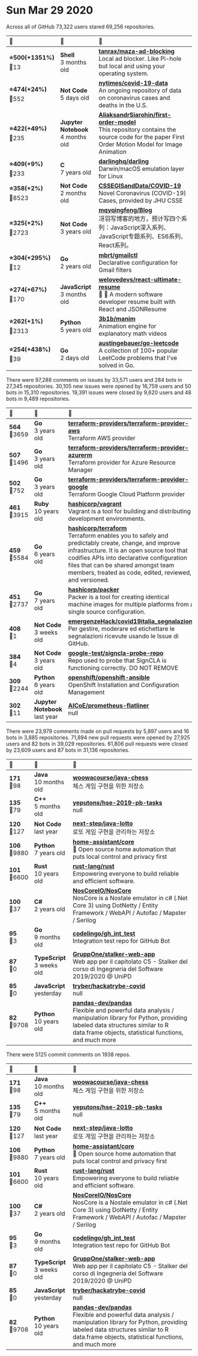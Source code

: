 # Sun Mar 29 2020

Across all of GitHub 73,322 users stared 
69,256 repositories. 

| :page_with_curl: | :calendar: | :page_with_curl: |
| :--- | :--- | :--- |
| **:star:500(+1351%)**<br>:twisted_rightwards_arrows:13 | **Shell**<br>3 months old | **[tanrax/maza-ad-blocking](https://github.com/tanrax/maza-ad-blocking)**<br>Local ad blocker. Like Pi-hole but local and using your operating system. |
| **:star:474(+24%)**<br>:twisted_rightwards_arrows:552 | **Not Code**<br>5 days old | **[nytimes/covid-19-data](https://github.com/nytimes/covid-19-data)**<br>An ongoing repository of data on coronavirus cases and deaths in the U.S. |
| **:star:422(+49%)**<br>:twisted_rightwards_arrows:235 | **Jupyter Notebook**<br>4 months old | **[AliaksandrSiarohin/first-order-model](https://github.com/AliaksandrSiarohin/first-order-model)**<br>This repository contains the source code for the paper First Order Motion Model for Image Animation  |
| **:star:409(+9%)**<br>:twisted_rightwards_arrows:233 | **C**<br>7 years old | **[darlinghq/darling](https://github.com/darlinghq/darling)**<br>Darwin/macOS emulation layer for Linux |
| **:star:358(+2%)**<br>:twisted_rightwards_arrows:8523 | **Not Code**<br>2 months old | **[CSSEGISandData/COVID-19](https://github.com/CSSEGISandData/COVID-19)**<br>Novel Coronavirus (COVID-19) Cases, provided by JHU CSSE |
| **:star:325(+2%)**<br>:twisted_rightwards_arrows:2723 | **Not Code**<br>3 years old | **[mqyqingfeng/Blog](https://github.com/mqyqingfeng/Blog)**<br>冴羽写博客的地方，预计写四个系列：JavaScript深入系列、JavaScript专题系列、ES6系列、React系列。 |
| **:star:304(+295%)**<br>:twisted_rightwards_arrows:12 | **Go**<br>2 years old | **[mbrt/gmailctl](https://github.com/mbrt/gmailctl)**<br>Declarative configuration for Gmail filters |
| **:star:274(+67%)**<br>:twisted_rightwards_arrows:170 | **JavaScript**<br>3 months old | **[welovedevs/react-ultimate-resume](https://github.com/welovedevs/react-ultimate-resume)**<br>💼 🎨 A modern software developer resume built with React and JSONResume |
| **:star:262(+1%)**<br>:twisted_rightwards_arrows:2313 | **Python**<br>5 years old | **[3b1b/manim](https://github.com/3b1b/manim)**<br>Animation engine for explanatory math videos |
| **:star:254(+438%)**<br>:twisted_rightwards_arrows:39 | **Go**<br>2 days old | **[austingebauer/go-leetcode](https://github.com/austingebauer/go-leetcode)**<br>A collection of 100+ popular LeetCode problems that I've solved in Go. |

There were 97,288 comments on issues by 33,571 users and 284 bots in 27,345 repositories.
30,105 new issues were opened by 16,759 users and 50 bots in 15,310 repositories.
19,391 issues were closed by 9,620 users and 48 bots in 9,489 repositories.

| :speech_balloon: | :calendar: | :page_with_curl: |
| :--- | :--- | :--- |
| **564**<br>:twisted_rightwards_arrows:3659 | **Go**<br>3 years old | **[terraform-providers/terraform-provider-aws](https://github.com/terraform-providers/terraform-provider-aws)**<br>Terraform AWS provider |
| **507**<br>:twisted_rightwards_arrows:1496 | **Go**<br>3 years old | **[terraform-providers/terraform-provider-azurerm](https://github.com/terraform-providers/terraform-provider-azurerm)**<br>Terraform provider for Azure Resource Manager |
| **502**<br>:twisted_rightwards_arrows:752 | **Go**<br>3 years old | **[terraform-providers/terraform-provider-google](https://github.com/terraform-providers/terraform-provider-google)**<br>Terraform Google Cloud Platform provider |
| **461**<br>:twisted_rightwards_arrows:3915 | **Ruby**<br>10 years old | **[hashicorp/vagrant](https://github.com/hashicorp/vagrant)**<br>Vagrant is a tool for building and distributing development environments. |
| **459**<br>:twisted_rightwards_arrows:5584 | **Go**<br>6 years old | **[hashicorp/terraform](https://github.com/hashicorp/terraform)**<br>Terraform enables you to safely and predictably create, change, and improve infrastructure. It is an open source tool that codifies APIs into declarative configuration files that can be shared amongst team members, treated as code, edited, reviewed, and versioned. |
| **451**<br>:twisted_rightwards_arrows:2737 | **Go**<br>7 years old | **[hashicorp/packer](https://github.com/hashicorp/packer)**<br>Packer is a tool for creating identical machine images for multiple platforms from a single source configuration. |
| **408**<br>:twisted_rightwards_arrows:1 | **Not Code**<br>3 weeks old | **[emergenzeHack/covid19italia_segnalazioni](https://github.com/emergenzeHack/covid19italia_segnalazioni)**<br>Per gestire, moderare ed etichettare le segnalazioni ricevute usando le Issue di GitHub. |
| **384**<br>:twisted_rightwards_arrows:4 | **Not Code**<br>3 years old | **[google-test/signcla-probe-repo](https://github.com/google-test/signcla-probe-repo)**<br>Repo used to probe that SignCLA is functioning correctly.  DO NOT REMOVE |
| **309**<br>:twisted_rightwards_arrows:2244 | **Python**<br>6 years old | **[openshift/openshift-ansible](https://github.com/openshift/openshift-ansible)**<br>OpenShift Installation and Configuration Management |
| **302**<br>:twisted_rightwards_arrows:11 | **Jupyter Notebook**<br>last year | **[AICoE/prometheus-flatliner](https://github.com/AICoE/prometheus-flatliner)**<br>null |

There were 23,979 comments made on pull requests by 5,897 users and 16 bots in 3,885 repositories.
71,894 new pull requests were opened by 27,925 users and 82 bots in 39,029 repositories.
61,806 pull requests were closed by 23,609 users and 87 bots in 31,136 repositories.

| :speech_balloon: | :calendar: | :page_with_curl: |
| :--- | :--- | :--- |
| **171**<br>:twisted_rightwards_arrows:98 | **Java**<br>10 months old | **[woowacourse/java-chess](https://github.com/woowacourse/java-chess)**<br>체스 게임 구현을 위한 저장소 |
| **135**<br>:twisted_rightwards_arrows:79 | **C++**<br>5 months old | **[yeputons/hse-2019-pb-tasks](https://github.com/yeputons/hse-2019-pb-tasks)**<br>null |
| **120**<br>:twisted_rightwards_arrows:127 | **Not Code**<br>last year | **[next-step/java-lotto](https://github.com/next-step/java-lotto)**<br>로또 게임 구현을 관리하는 저장소 |
| **106**<br>:twisted_rightwards_arrows:9880 | **Python**<br>7 years old | **[home-assistant/core](https://github.com/home-assistant/core)**<br>:house_with_garden: Open source home automation that puts local control and privacy first |
| **101**<br>:twisted_rightwards_arrows:6600 | **Rust**<br>10 years old | **[rust-lang/rust](https://github.com/rust-lang/rust)**<br>Empowering everyone to build reliable and efficient software. |
| **100**<br>:twisted_rightwards_arrows:37 | **C#**<br>2 years old | **[NosCoreIO/NosCore](https://github.com/NosCoreIO/NosCore)**<br>NosCore is a Nostale emulator in c# (.Net Core 3) using DotNetty / Entity Framework / WebAPI / Autofac / Mapster / Serilog |
| **95**<br>:twisted_rightwards_arrows:3 | **Go**<br>9 months old | **[codelingo/gh_int_test](https://github.com/codelingo/gh_int_test)**<br>Integration test repo for GitHub Bot |
| **87**<br>:twisted_rightwards_arrows:0 | **TypeScript**<br>3 weeks old | **[GruppOne/stalker-web-app](https://github.com/GruppOne/stalker-web-app)**<br>Web app per il capitolato C5 - Stalker del corso di Ingegneria del Software 2019/2020 @ UniPD |
| **85**<br>:twisted_rightwards_arrows:0 | **JavaScript**<br>yesterday | **[tryber/hackatrybe-covid](https://github.com/tryber/hackatrybe-covid)**<br>null |
| **82**<br>:twisted_rightwards_arrows:9708 | **Python**<br>10 years old | **[pandas-dev/pandas](https://github.com/pandas-dev/pandas)**<br>Flexible and powerful data analysis / manipulation library for Python, providing labeled data structures similar to R data.frame objects, statistical functions, and much more |

There were 5125 commit comments on 1938 repos.

| :speech_balloon: | :calendar: | :page_with_curl: |
| :--- | :--- | :--- |
| **171**<br>:twisted_rightwards_arrows:98 | **Java**<br>10 months old | **[woowacourse/java-chess](https://github.com/woowacourse/java-chess)**<br>체스 게임 구현을 위한 저장소 |
| **135**<br>:twisted_rightwards_arrows:79 | **C++**<br>5 months old | **[yeputons/hse-2019-pb-tasks](https://github.com/yeputons/hse-2019-pb-tasks)**<br>null |
| **120**<br>:twisted_rightwards_arrows:127 | **Not Code**<br>last year | **[next-step/java-lotto](https://github.com/next-step/java-lotto)**<br>로또 게임 구현을 관리하는 저장소 |
| **106**<br>:twisted_rightwards_arrows:9880 | **Python**<br>7 years old | **[home-assistant/core](https://github.com/home-assistant/core)**<br>:house_with_garden: Open source home automation that puts local control and privacy first |
| **101**<br>:twisted_rightwards_arrows:6600 | **Rust**<br>10 years old | **[rust-lang/rust](https://github.com/rust-lang/rust)**<br>Empowering everyone to build reliable and efficient software. |
| **100**<br>:twisted_rightwards_arrows:37 | **C#**<br>2 years old | **[NosCoreIO/NosCore](https://github.com/NosCoreIO/NosCore)**<br>NosCore is a Nostale emulator in c# (.Net Core 3) using DotNetty / Entity Framework / WebAPI / Autofac / Mapster / Serilog |
| **95**<br>:twisted_rightwards_arrows:3 | **Go**<br>9 months old | **[codelingo/gh_int_test](https://github.com/codelingo/gh_int_test)**<br>Integration test repo for GitHub Bot |
| **87**<br>:twisted_rightwards_arrows:0 | **TypeScript**<br>3 weeks old | **[GruppOne/stalker-web-app](https://github.com/GruppOne/stalker-web-app)**<br>Web app per il capitolato C5 - Stalker del corso di Ingegneria del Software 2019/2020 @ UniPD |
| **85**<br>:twisted_rightwards_arrows:0 | **JavaScript**<br>yesterday | **[tryber/hackatrybe-covid](https://github.com/tryber/hackatrybe-covid)**<br>null |
| **82**<br>:twisted_rightwards_arrows:9708 | **Python**<br>10 years old | **[pandas-dev/pandas](https://github.com/pandas-dev/pandas)**<br>Flexible and powerful data analysis / manipulation library for Python, providing labeled data structures similar to R data.frame objects, statistical functions, and much more |

